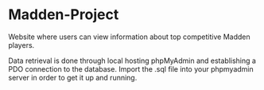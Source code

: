 # Madden-Project

Website where users can view information about top competitive Madden players.

Data retrieval is done through local hosting phpMyAdmin and establishing a PDO connection to the database. Import the .sql file into your phpmyadmin server in order to get it up and running.
